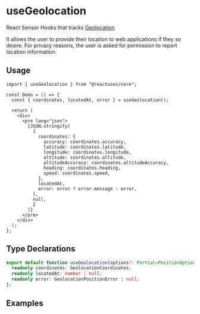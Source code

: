 # useGeolocation

React Sensor Hooks that tracks [Geolocation](https://developer.mozilla.org/en-US/docs/Web/API/Geolocation_API)

It allows the user to provide their location to web applications if they so desire. For privacy reasons, the user is asked for permission to report location information.

## Usage

```tsx
import { useGeolocation } from "@reactuses/core";

const Demo = () => {
  const { coordinates, locatedAt, error } = useGeolocation();

  return (
    <div>
      <pre lang="json">
        {JSON.stringify(
          {
            coordinates: {
              accuracy: coordinates.accuracy,
              latitude: coordinates.latitude,
              longitude: coordinates.longitude,
              altitude: coordinates.altitude,
              altitudeAccuracy: coordinates.altitudeAccuracy,
              heading: coordinates.heading,
              speed: coordinates.speed,
            },
            locatedAt,
            error: error ? error.message : error,
          },
          null,
          2
        )}
      </pre>
    </div>
  );
};
```

## Type Declarations

```ts
export default function useGeolocation(options?: Partial<PositionOptions>): {
  readonly coordinates: GeolocationCoordinates;
  readonly locatedAt: number | null;
  readonly error: GeolocationPositionError | null;
};
```

## Examples
